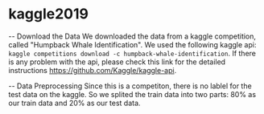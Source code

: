 # kaggle2019

-- Download the Data 
We downloaded the data from a kaggle competition, called "Humpback Whale Identification". We used the following kaggle api: `kaggle competitions download -c humpback-whale-identification`. If there is any problem with the api, please check this link for the detailed instructions https://github.com/Kaggle/kaggle-api.

-- Data Preprocessing 
Since this is a competiton, there is no lablel for the test data on the kaggle. So we splited the train data into two parts: 80% as our train data and 20% as our test data. 
